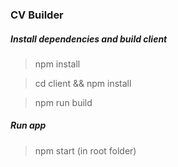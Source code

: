### CV Builder

##### Install dependencies and build client

> npm install

> cd client && npm install 

> npm run build

##### Run app

> npm start (in root folder)
